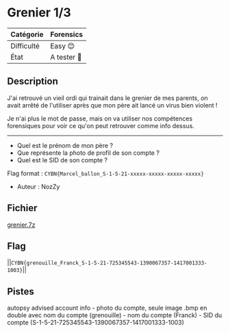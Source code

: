 # Grenier 1/3

| Catégorie  | Forensics   |
|------------|-------------|
| Difficulté | Easy 😊   | 
| État       | A tester 🎯 |
## Description

J'ai retrouvé un vieil ordi qui trainait dans le grenier de mes parents, on avait arrêté de l'utiliser après que mon père ait lancé un virus bien violent !

Je n'ai plus le mot de passe, mais on va utiliser nos compétences forensiques pour voir ce qu'on peut retrouver comme info dessus.

-----

- Quel est le prénom de mon père ?
- Que représente la photo de profil de son compte ?
- Quel est le SID de son compte ?

Flag format : `CYBN{Marcel_ballon_S-1-5-21-xxxxx-xxxxx-xxxxx-xxxxx}`

- Auteur : NozZy

## Fichier
[grenier.7z](https://files.cybernight-c.tf/grenier.7z)

## Flag
||`CYBN{grenouille_Franck_S-1-5-21-725345543-1390067357-1417001333-1003}`||

## Pistes
autopsy advised
account info
	- photo du compte, seule image .bmp en double avec nom du compte (grenouille)
	- nom du compte (Franck)
	- SID du compte (S-1-5-21-725345543-1390067357-1417001333-1003)
